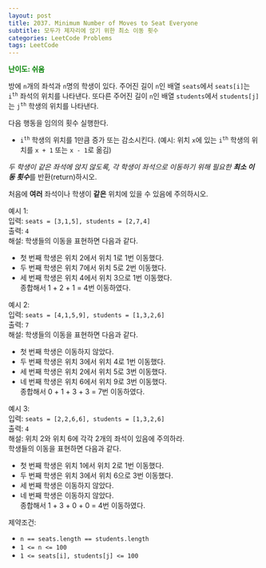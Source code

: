 ```yaml
---
layout: post
title: 2037. Minimum Number of Moves to Seat Everyone
subtitle: 모두가 제자리에 앉기 위한 최소 이동 횟수
categories: LeetCode Problems
tags: LeetCode
---
```


<span style="color:green"><b>난이도: 쉬움</b></span>

방에 `n`개의 좌석과 `n`명의 학생이 있다. 주어진 길이 `n`인 배열 `seats`에서 `seats[i]`는 <code>i<sup>th</sup></code> 좌석의 위치를 나타낸다. 또다른 주어진 길이 `n`인 배열 `students`에서 `students[j]`는 <code>j<sup>th</sup></code> 학생의 위치를 나타낸다.

다음 행동을 임의의 횟수 실행한다.
  * <code>i<sup>th</sup></code> 학생의 위치를 1만큼 증가 또는 감소시킨다. (예시: 위치 `x`에 있는 <code>i<sup>th</sup></code> 학생의 위치를 `x + 1` 또는 `x - 1`로 옮김)

*두 학생이 같은 좌석에 앉지 않도록, 각 학생이 좌석으로 이동하기 위해 필요한 **최소 이동 횟수***를 반환(return)하시오.

처음에 **여러** 좌석이나 학생이 **같은** 위치에 있을 수 있음에 주의하시오.

예시 1:
<br>입력: `seats = [3,1,5], students = [2,7,4]`
<br>출력: `4`
<br>해설: 학생들의 이동을 표현하면 다음과 같다.
  * 첫 번째 학생은 위치 2에서 위치 1로 1번 이동했다.
  * 두 번째 학생은 위치 7에서 위치 5로 2번 이동했다.
  * 세 번째 학생은 위치 4에서 위치 3으로 1번 이동했다.
<br>종합해서 1 + 2 + 1 = 4번 이동하였다.

예시 2:
<br>입력: `seats = [4,1,5,9], students = [1,3,2,6]`
<br>출력: `7`
<br>해설: 학생들의 이동을 표현하면 다음과 같다.
  * 첫 번째 학생은 이동하지 않았다.
  * 두 번째 학생은 위치 3에서 위치 4로 1번 이동했다.
  * 세 번째 학생은 위치 2에서 위치 5로 3번 이동했다.
  * 네 번째 학생은 위치 6에서 위치 9로 3번 이동했다.
<br>종합해서 0 + 1 + 3 + 3 = 7번 이동하였다.

예시 3:
<br>입력: `seats = [2,2,6,6], students = [1,3,2,6]`
<br>출력: `4`
<br>해설: 위치 2와 위치 6에 각각 2개의 좌석이 있음에 주의하라.
<br>학생들의 이동을 표현하면 다음과 같다.
  * 첫 번째 학생은 위치 1에서 위치 2로 1번 이동했다.
  * 두 번째 학생은 위치 3에서 위치 6으로 3번 이동했다.
  * 세 번째 학생은 이동하지 않았다.
  * 네 번째 학생은 이동하지 않았다.
<br>종합해서 1 + 3 + 0 + 0 = 4번 이동하였다.

제약조건:
  * `n == seats.length == students.length`
  * `1 <= n <= 100`
  * `1 <= seats[i], students[j] <= 100`